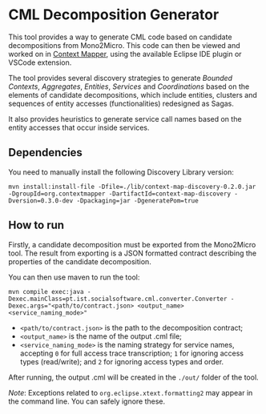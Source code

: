 # CML Decomposition Generator

This tool provides a way to generate CML code based on candidate decompositions from Mono2Micro. This code can then be viewed and worked on in [Context Mapper](https://contextmapper.org), using the available Eclipse IDE plugin or VSCode extension.

The tool provides several discovery strategies to generate *Bounded Contexts*, *Aggregates*, *Entities*, *Services* and *Coordinations* based on the elements of candidate decompositions, which include entities, clusters and sequences of entity accesses (functionalities) redesigned as Sagas.

It also provides heuristics to generate service call names based on the entity accesses that occur inside services.

## Dependencies

You need to manually install the following Discovery Library version:

`mvn install:install-file
   -Dfile=./lib/context-map-discovery-0.2.0.jar
   -DgroupId=org.contextmapper
   -DartifactId=context-map-discovery
   -Dversion=0.3.0-dev
   -Dpackaging=jar
   -DgeneratePom=true`

## How to run

Firstly, a candidate decomposition must be exported from the Mono2Micro tool.
The result from exporting is a JSON formatted contract describing the properties of the candidate decomposition.

You can then use maven to run the tool:

`mvn compile exec:java -Dexec.mainClass=pt.ist.socialsoftware.cml.converter.Converter -Dexec.args="<path/to/contract.json> <output_name> <service_naming_mode>"`

- `<path/to/contract.json>` is the path to the decomposition contract;
- `<output_name>` is the name of the output .cml file;
- `<service_naming_mode>` is the naming strategy for service names, accepting `0` for full access trace transcription; `1` for ignoring access types (read/write); and `2` for ignoring access types and order.

After running, the output .cml will be created in the `./out/` folder of the tool.

*Note*: Exceptions related to `org.eclipse.xtext.formatting2` may appear in the command line. You can safely ignore these.
